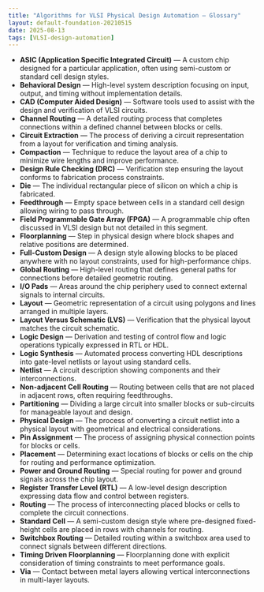 ```yaml
---
title: "Algorithms for VLSI Physical Design Automation — Glossary"
layout: default-foundation-20210515
date: 2025-08-13
tags: [VLSI-design-automation]
---
```


- **ASIC (Application Specific Integrated Circuit)** — A custom chip designed for a particular application, often using semi-custom or standard cell design styles.  
- **Behavioral Design** — High-level system description focusing on input, output, and timing without implementation details.  
- **CAD (Computer Aided Design)** — Software tools used to assist with the design and verification of VLSI circuits.  
- **Channel Routing** — A detailed routing process that completes connections within a defined channel between blocks or cells.  
- **Circuit Extraction** — The process of deriving a circuit representation from a layout for verification and timing analysis.  
- **Compaction** — Technique to reduce the layout area of a chip to minimize wire lengths and improve performance.  
- **Design Rule Checking (DRC)** — Verification step ensuring the layout conforms to fabrication process constraints.  
- **Die** — The individual rectangular piece of silicon on which a chip is fabricated.  
- **Feedthrough** — Empty space between cells in a standard cell design allowing wiring to pass through.  
- **Field Programmable Gate Array (FPGA)** — A programmable chip often discussed in VLSI design but not detailed in this segment.  
- **Floorplanning** — Step in physical design where block shapes and relative positions are determined.  
- **Full-Custom Design** — A design style allowing blocks to be placed anywhere with no layout constraints, used for high-performance chips.  
- **Global Routing** — High-level routing that defines general paths for connections before detailed geometric routing.  
- **I/O Pads** — Areas around the chip periphery used to connect external signals to internal circuits.  
- **Layout** — Geometric representation of a circuit using polygons and lines arranged in multiple layers.  
- **Layout Versus Schematic (LVS)** — Verification that the physical layout matches the circuit schematic.  
- **Logic Design** — Derivation and testing of control flow and logic operations typically expressed in RTL or HDL.  
- **Logic Synthesis** — Automated process converting HDL descriptions into gate-level netlists or layout using standard cells.  
- **Netlist** — A circuit description showing components and their interconnections.  
- **Non-adjacent Cell Routing** — Routing between cells that are not placed in adjacent rows, often requiring feedthroughs.  
- **Partitioning** — Dividing a large circuit into smaller blocks or sub-circuits for manageable layout and design.  
- **Physical Design** — The process of converting a circuit netlist into a physical layout with geometrical and electrical considerations.  
- **Pin Assignment** — The process of assigning physical connection points for blocks or cells.  
- **Placement** — Determining exact locations of blocks or cells on the chip for routing and performance optimization.  
- **Power and Ground Routing** — Special routing for power and ground signals across the chip layout.  
- **Register Transfer Level (RTL)** — A low-level design description expressing data flow and control between registers.  
- **Routing** — The process of interconnecting placed blocks or cells to complete the circuit connections.  
- **Standard Cell** — A semi-custom design style where pre-designed fixed-height cells are placed in rows with channels for routing.  
- **Switchbox Routing** — Detailed routing within a switchbox area used to connect signals between different directions.  
- **Timing Driven Floorplanning** — Floorplanning done with explicit consideration of timing constraints to meet performance goals.  
- **Via** — Contact between metal layers allowing vertical interconnections in multi-layer layouts.
